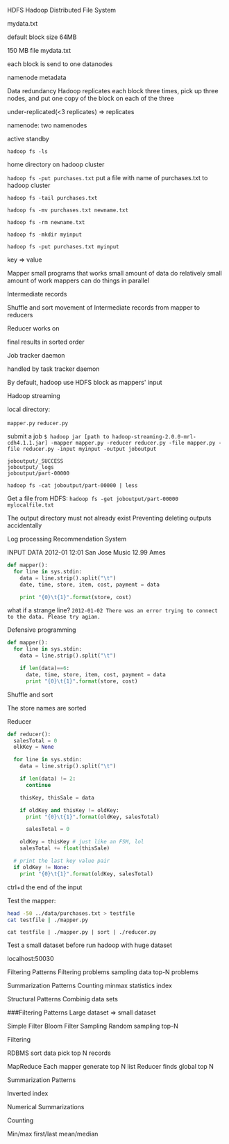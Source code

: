 HDFS
Hadoop
Distributed
File
System

mydata.txt

default block size 64MB

150 MB file mydata.txt

each block is send to one datanodes

namenode metadata

Data redundancy
Hadoop replicates each block three times, pick up three nodes, and put one
copy of the block on each of the three

under-replicated(<3 replicates) => replicates

namenode:
two namenodes

active standby

`hadoop fs -ls`

home directory on hadoop cluster

`hadoop fs -put purchases.txt`
put a file with name of purchases.txt to hadoop cluster

`hadoop fs -tail purchases.txt`

`hadoop fs -mv purchases.txt newname.txt`

`hadoop fs -rm newname.txt`

`hadoop fs -mkdir myinput`

`hadoop fs -put purchases.txt myinput`


key => value

Mapper
small programs that works small amount of data do relatively small amount of work
mappers can do things in parallel

Intermediate records

Shuffle and sort
movement of Intermediate records from mapper to reducers

Reducer
works on

final results in sorted order


Job tracker daemon

handled by task tracker daemon

By default, hadoop use HDFS block as mappers' input

Hadoop streaming

local directory:

`mapper.py`
`reducer.py`

submit a job
`$ hadoop jar [path to hadoop-streaming-2.0.0-mrl-cdh4.1.1.jar] -mapper mapper.py -reducer reducer.py -file mapper.py -file reducer.py -input myinput -output joboutput`

```
joboutput/_SUCCESS
joboutput/_logs
joboutput/part-00000
```

`hadoop fs -cat joboutput/part-00000 | less`

Get a file from HDFS:
`hadoop fs -get joboutput/part-00000 mylocalfile.txt`

The output directory must not already exist
Preventing deleting outputs accidentally

Log processing
Recommendation System

INPUT DATA
2012-01 12:01 San Jose  Music 12.99 Ames

```python
def mapper():
  for line in sys.stdin:
    data = line.strip().split("\t")
    date, time, store, item, cost, payment = data

    print "{0}\t{1}".format(store, cost)

```

what if a strange line?
`2012-01-02 There was an error trying to connect to the data. Please try agian.`

Defensive programming

```python
def mapper():
  for line in sys.stdin:
    data = line.strip().split("\t")

    if len(data)==6:
      date, time, store, item, cost, payment = data
      print "{0}\t{1}".format(store, cost)
```

Shuffle and sort

The store names are sorted


Reducer

```python
def reducer():
  salesTotal = 0
  olkKey = None

  for line in sys.stdin:
    data = line.strip().split("\t")

    if len(data) != 2:
      continue

    thisKey, thisSale = data

    if oldKey and thisKey != oldKey:
      print "{0}\t{1}".format(oldKey, salesTotal)

      salesTotal = 0

    oldKey = thisKey # just like an FSM, lol
    salesTotal += float(thisSale)

  # print the last key value pair  
  if oldKey != None:
    print "{0}\t{1}".format(oldKey, salesTotal)
```
ctrl+d
the end of the input

Test the mapper:

```bash
head -50 ../data/purchases.txt > testfile
cat testfile | ./mapper.py
```
`cat testfile | ./mapper.py | sort | ./reducer.py`

Test a small dataset before run hadoop with huge dataset

localhost:50030


Filtering Patterns
Filtering problems
sampling data
top-N problems

Summarization Patterns
Counting
minmax
statistics
index

Structural Patterns
Combinig data sets

###Filtering Patterns
Large dataset => small dataset


Simple Filter
Bloom Filter
Sampling
Random sampling
top-N

Filtering

RDBMS
sort data
pick top N records

MapReduce
Each mapper generate top N list
Reducer finds global top N

Summarization Patterns

Inverted index


Numerical Summarizations

Counting

Min/max
first/last
mean/median

